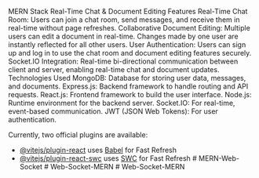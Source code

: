 MERN Stack Real-Time Chat & Document Editing
Features
Real-Time Chat Room: Users can join a chat room, send messages, and receive them in real-time without page refreshes.
Collaborative Document Editing: Multiple users can edit a document in real-time. Changes made by one user are instantly reflected for all other users.
User Authentication: Users can sign up and log in to use the chat room and document editing features securely.
Socket.IO Integration: Real-time bi-directional communication between client and server, enabling real-time chat and document updates.
Technologies Used
MongoDB: Database for storing user data, messages, and documents.
Express.js: Backend framework to handle routing and API requests.
React.js: Frontend framework to build the user interface.
Node.js: Runtime environment for the backend server.
Socket.IO: For real-time, event-based communication.
JWT (JSON Web Tokens): For user authentication.



Currently, two official plugins are available:

- [@vitejs/plugin-react](https://github.com/vitejs/vite-plugin-react/blob/main/packages/plugin-react/README.md) uses [Babel](https://babeljs.io/) for Fast Refresh
- [@vitejs/plugin-react-swc](https://github.com/vitejs/vite-plugin-react-swc) uses [SWC](https://swc.rs/) for Fast Refresh
#   M E R N - W e b - S o c k e t 
 
 #   W e b - S o c k e t - M E R N 
 
 #   W e b - S o c k e t - M E R N 
 
 
